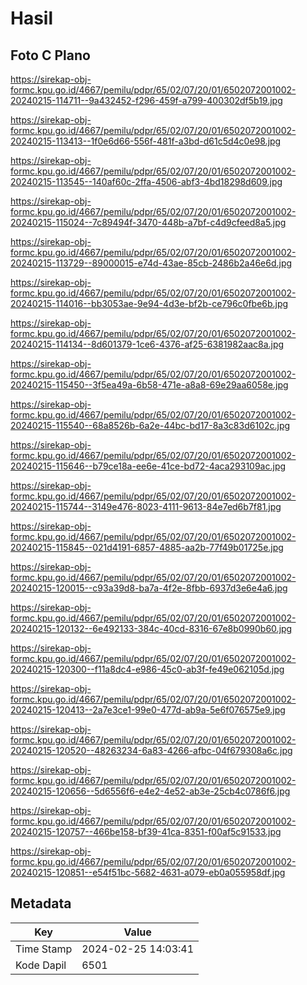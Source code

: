 # Hasil

## Foto C Plano

https://sirekap-obj-formc.kpu.go.id/4667/pemilu/pdpr/65/02/07/20/01/6502072001002-20240215-114711--9a432452-f296-459f-a799-400302df5b19.jpg

https://sirekap-obj-formc.kpu.go.id/4667/pemilu/pdpr/65/02/07/20/01/6502072001002-20240215-113413--1f0e6d66-556f-481f-a3bd-d61c5d4c0e98.jpg

https://sirekap-obj-formc.kpu.go.id/4667/pemilu/pdpr/65/02/07/20/01/6502072001002-20240215-113545--140af60c-2ffa-4506-abf3-4bd18298d609.jpg

https://sirekap-obj-formc.kpu.go.id/4667/pemilu/pdpr/65/02/07/20/01/6502072001002-20240215-115024--7c89494f-3470-448b-a7bf-c4d9cfeed8a5.jpg

https://sirekap-obj-formc.kpu.go.id/4667/pemilu/pdpr/65/02/07/20/01/6502072001002-20240215-113729--89000015-e74d-43ae-85cb-2486b2a46e6d.jpg

https://sirekap-obj-formc.kpu.go.id/4667/pemilu/pdpr/65/02/07/20/01/6502072001002-20240215-114016--bb3053ae-9e94-4d3e-bf2b-ce796c0fbe6b.jpg

https://sirekap-obj-formc.kpu.go.id/4667/pemilu/pdpr/65/02/07/20/01/6502072001002-20240215-114134--8d601379-1ce6-4376-af25-6381982aac8a.jpg

https://sirekap-obj-formc.kpu.go.id/4667/pemilu/pdpr/65/02/07/20/01/6502072001002-20240215-115450--3f5ea49a-6b58-471e-a8a8-69e29aa6058e.jpg

https://sirekap-obj-formc.kpu.go.id/4667/pemilu/pdpr/65/02/07/20/01/6502072001002-20240215-115540--68a8526b-6a2e-44bc-bd17-8a3c83d6102c.jpg

https://sirekap-obj-formc.kpu.go.id/4667/pemilu/pdpr/65/02/07/20/01/6502072001002-20240215-115646--b79ce18a-ee6e-41ce-bd72-4aca293109ac.jpg

https://sirekap-obj-formc.kpu.go.id/4667/pemilu/pdpr/65/02/07/20/01/6502072001002-20240215-115744--3149e476-8023-4111-9613-84e7ed6b7f81.jpg

https://sirekap-obj-formc.kpu.go.id/4667/pemilu/pdpr/65/02/07/20/01/6502072001002-20240215-115845--021d4191-6857-4885-aa2b-77f49b01725e.jpg

https://sirekap-obj-formc.kpu.go.id/4667/pemilu/pdpr/65/02/07/20/01/6502072001002-20240215-120015--c93a39d8-ba7a-4f2e-8fbb-6937d3e6e4a6.jpg

https://sirekap-obj-formc.kpu.go.id/4667/pemilu/pdpr/65/02/07/20/01/6502072001002-20240215-120132--6e492133-384c-40cd-8316-67e8b0990b60.jpg

https://sirekap-obj-formc.kpu.go.id/4667/pemilu/pdpr/65/02/07/20/01/6502072001002-20240215-120300--f11a8dc4-e986-45c0-ab3f-fe49e062105d.jpg

https://sirekap-obj-formc.kpu.go.id/4667/pemilu/pdpr/65/02/07/20/01/6502072001002-20240215-120413--2a7e3ce1-99e0-477d-ab9a-5e6f076575e9.jpg

https://sirekap-obj-formc.kpu.go.id/4667/pemilu/pdpr/65/02/07/20/01/6502072001002-20240215-120520--48263234-6a83-4266-afbc-04f679308a6c.jpg

https://sirekap-obj-formc.kpu.go.id/4667/pemilu/pdpr/65/02/07/20/01/6502072001002-20240215-120656--5d6556f6-e4e2-4e52-ab3e-25cb4c0786f6.jpg

https://sirekap-obj-formc.kpu.go.id/4667/pemilu/pdpr/65/02/07/20/01/6502072001002-20240215-120757--466be158-bf39-41ca-8351-f00af5c91533.jpg

https://sirekap-obj-formc.kpu.go.id/4667/pemilu/pdpr/65/02/07/20/01/6502072001002-20240215-120851--e54f51bc-5682-4631-a079-eb0a055958df.jpg


## Metadata

| Key        | Value               |
| ---------- | ------------------- |
| Time Stamp | 2024-02-25 14:03:41 |
| Kode Dapil | 6501                |



